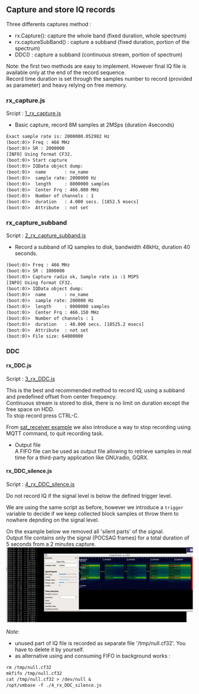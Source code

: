 ## Capture and store IQ records
 

Three differents captures method :   

*   rx.Capture(): capture the whole band  (fixed duration, whole spectrum) 
*  rx.captureSubBand() : capture a subband (fixed duration, portion of the spectrum)  
*  DDC() : capture a subband (continuous stream, portion of spectrum)  

Note: the first two methods are easy to implement. However final IQ file is available only at the end of the  record sequence.  
Record time duration is set through the samples number to record (provided as parameter)  and heavy relying on free memory.

### rx_capture.js

Srcipt : [1_rx_capture.js](./1_rx_capture.js)

* Basic capture, record 8M samples at 2MSps (duration 4seconds)

``` text
Exact sample rate is: 2000000.052982 Hz
(boot:0)> Freq : 466 MHz
(boot:0)> SR : 2000000
[INFO] Using format CF32.
(boot:0)> Start capture
(boot:0)> IQData object dump:
(boot:0)>  name       : no_name
(boot:0)>  sample rate: 2000000 Hz
(boot:0)>  length     : 8000000 samples
(boot:0)>  Center Frq : 466.000 MHz
(boot:0)>  Number of channels : 1
(boot:0)>  duration   : 4.000 secs. [1852.5 msecs]
(boot:0)>  Attribute  : not set
```



### rx_capture_subband
Script : [2_rx_capture_subband.js](2_rx_capture_subband.js)

* Record a subband of IQ samples to disk, bandwidth 48kHz, duration 40 seconds.

``` text
(boot:0)> Freq : 466 MHz
(boot:0)> SR : 1000000
(boot:0)> Capture radio ok, Sample rate is :1 MSPS
[INFO] Using format CF32.
(boot:0)> IQData object dump:
(boot:0)>  name       : no_name
(boot:0)>  sample rate: 200000 Hz
(boot:0)>  length     : 8000000 samples
(boot:0)>  Center Frq : 466.150 MHz
(boot:0)>  Number of channels : 1
(boot:0)>  duration   : 40.000 secs. [18525.2 msecs]
(boot:0)>  Attribute  : not set
(boot:0)> File size: 64000000
```

### DDC
#### rx_DDC.js
Script : [3_rx_DDC.js](3_rx_DDC.js)  


This is the best and recommended method to record IQ, using a subband and predefined offset from center frequency.  
Continuous stream is stored to disk, there is no limit on duration except the free space on HDD.  
To stop record press CTRL-C.  
  
From [sat_receiver example](../sat/sat_receiver) we also introduce a way to stop recording using MQTT command, to quit recording task.  

*  Output file  
A FIFO file can be used as output file allowing to retrieve samples in real time for a third-party application like GNUradio, GQRX.

#### rx_DDC_silence.js

Script :  [4_rx_DDC_silence.js](./4_rx_DDC_silence.js)

Do not record IQ if the signal level is below the defined trigger level.  

We are using the same script as before, however we introduce a `trigger` variable to decide if we keep collected block  samples ot throw them to nowhere depnding on the signal level.


On the example below we removed all 'silent parts' of the signal.  
Output file contains only the signal (POCSAG frames)  for a total duration of 5 seconds from a 2 minutes capture.
![silence](./files/sdr4space_squelch.png)

*Note*:   
- unused part of IQ file is recorded as separate file '/tmp/null.cf32'. You have to delete it by yourself.  
- as alternative using and consuming FIFO in background works :

```
rm /tmp/null.cf32  
mkfifo /tmp/null.cf32
cat /tmp/null.cf32 > /dev/null &
/opt/vmbase -f ./4_rx_DDC_silence.js
```

